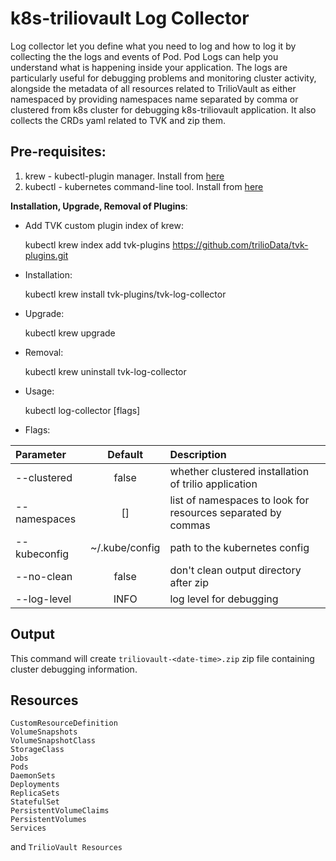 # k8s-triliovault Log Collector

Log collector let you define what you need to log and how to log it by collecting the the logs and events of Pod. Pod Logs can help you understand what is happening inside your application. The logs are particularly useful for debugging problems and monitoring cluster activity, alongside the metadata of all resources related to TrilioVault as either namespaced by providing namespaces name separated by comma or clustered from k8s cluster for debugging k8s-triliovault application. It also collects the CRDs yaml related to TVK and zip them.

## Pre-requisites:

1. krew - kubectl-plugin manager. Install from [here](https://krew.sigs.k8s.io/docs/user-guide/setup/install/)
2. kubectl - kubernetes command-line tool. Install from [here](https://kubernetes.io/docs/tasks/tools/install-kubectl/)


**Installation, Upgrade, Removal of Plugins**:


- Add TVK custom plugin index of krew:


    kubectl krew index add tvk-plugins https://github.com/trilioData/tvk-plugins.git


- Installation:


    kubectl krew install tvk-plugins/tvk-log-collector


- Upgrade:


    kubectl krew upgrade


- Removal:


    kubectl krew uninstall tvk-log-collector


- Usage:

  
    kubectl log-collector [flags]

- Flags:

| Parameter                 | Default       | Description   |	
| :------------------------ |:-------------:| :-------------|
| --clustered 	       |	false           |whether clustered installation of trilio application
| --namespaces          | []           |list of namespaces to look for resources separated by commas
| --kubeconfig 	       |	~/.kube/config	            |path to the kubernetes config
| --no-clean  		       | false	           | don\'t clean output directory after zip
| --log-level  		       | INFO	           | log level for debugging

## Output
This command will create `triliovault-<date-time>.zip` zip file containing cluster debugging information.

## Resources
```
CustomResourceDefinition
VolumeSnapshots
VolumeSnapshotClass
StorageClass
Jobs
Pods
DaemonSets
Deployments
ReplicaSets
StatefulSet
PersistentVolumeClaims
PersistentVolumes
Services
```
and ```TrilioVault Resources```

